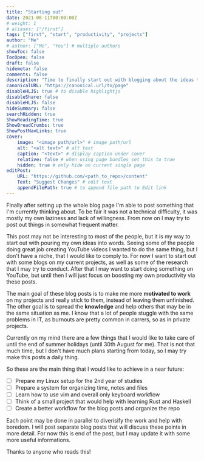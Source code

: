 ```yaml
---
title: "Starting out"
date: 2021-08-11T00:00:00Z
# weight: 1
# aliases: ["/first"]
tags: ["first", "start", "productivity", "projects"]
author: "Me"
# author: ["Me", "You"] # multiple authors
showToc: false
TocOpen: false
draft: false
hidemeta: false
comments: false
description: "Time to finally start out with blogging about the ideas that I have in mind."
canonicalURL: "https://canonical.url/to/page"
disableHLJS: true # to disable highlightjs
disableShare: false
disableHLJS: false
hideSummary: false
searchHidden: true
ShowReadingTime: true
ShowBreadCrumbs: true
ShowPostNavLinks: true
cover:
    image: "<image path/url>" # image path/url
    alt: "<alt text>" # alt text
    caption: "<text>" # display caption under cover
    relative: false # when using page bundles set this to true
    hidden: true # only hide on current single page
editPost:
    URL: "https://github.com/<path_to_repo>/content"
    Text: "Suggest Changes" # edit text
    appendFilePath: true # to append file path to Edit link
---
```


Finally after setting up the whole blog page I'm able to post something that I'm currently thinking about.
To be fair it was not a technical difficulty, it was mostly my own laziness and lack of willingness.
From now on I may try to post out things in somewhat frequent matter.

This post may not be interesting to most of the people, but it is my way to start out with pouring my own ideas into words.
Seeing some of the people doing great job creating YouTube videos I wanted to do the same thing, but I don't have a niche, that I would like to comply to.
For now I want to start out with some blogs on my current projects, as well as some of the research that I may try to conduct.
After that I may want to start doing something on YouTube, but until then I will just focus on boosting my own productivity via these posts.

The main goal of these blog posts is to make me more **motivated to work** on my projects and really stick to them, instead of leaving them unfinished.
The other goal is to spread the **knowledge** and help others that may be in the same situation as me.
I know that a lot of people stuggle with the same problems in IT, as burnouts are pretty common in carrers, so as in private projects. 

Currently on my mind there are a few things that I would like to take care of until the end of summer holidays (until 30th August for me). That is not that much time, but I don't have much plans starting from today, so I may try make this posts a daily thing.

So these are the main thing that I would like to achieve in a near future:

- [ ] Prepare my Linux setup for the 2nd year of studies
- [ ] Prepare a system for organizing time, notes and files 
- [ ] Learn how to use vim and overall only keyboard workflow
- [ ] Think of a small project that would help with learning Rust and Haskell
- [ ] Create a better workflow for the blog posts and organize the repo

Each point may be done in parallel to diverisify the work and help with boredom. I will post separate blog posts that will discuss these points in more detail. For now this is end of the post, but I may update it with some more useful informations.

Thanks to anyone who reads this!